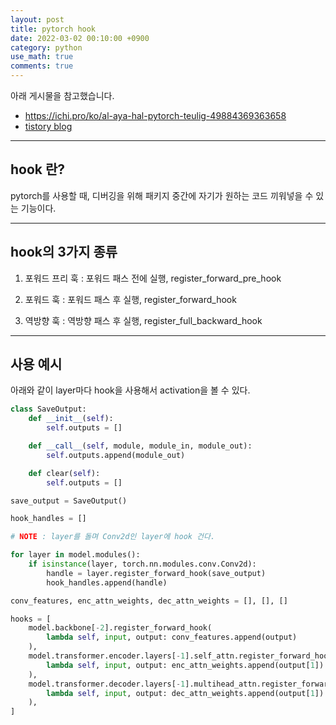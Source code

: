 ```yaml
---
layout: post
title: pytorch hook
date: 2022-03-02 00:10:00 +0900
category: python
use_math: true
comments: true
---
```


아래 게시물을 참고했습니다.

- <https://ichi.pro/ko/al-aya-hal-pytorch-teulig-49884369363658>
- [tistory blog](https://daebaq27.tistory.com/65#:~:text=hook%3A%20%EC%9D%BC%EB%B0%98%EC%A0%81%EC%9C%BC%EB%A1%9C%20hook%EC%9D%80,%EA%B1%B8%EC%96%B4%EB%86%93%EB%8A%94%20%EA%B2%BD%EC%9A%B0%EB%A5%BC%20%EC%9D%BC%EC%BB%AC%EC%9D%8C.&text=input%EC%9D%80%20positional%20arguments%EB%A7%8C,forward%20%EC%84%9C%EB%A7%8C%20%EC%A0%81%EC%9A%A9%EC%9D%B4%20%EB%90%9C%EB%8B%A4.)

---

## hook 란?

pytorch를 사용할 때, 디버깅을 위해 패키지 중간에 자기가 원하는 코드 끼워넣을 수 있는 기능이다.

---

## hook의 3가지 종류

1. 포워드 프리 훅 : 포워드 패스 전에 실행, register_forward_pre_hook

2. 포워드 훅 : 포워드 패스 후 실행, register_forward_hook

3. 역방향 훅 : 역방향 패스 후 실행, register_full_backward_hook

---

## 사용 예시

아래와 같이 layer마다 hook을 사용해서 activation을 볼 수 있다.

```python
class SaveOutput:
    def __init__(self):
        self.outputs = []

    def __call__(self, module, module_in, module_out):
        self.outputs.append(module_out)

    def clear(self):
        self.outputs = []

save_output = SaveOutput()

hook_handles = []

# NOTE : layer를 돌며 Conv2d인 layer에 hook 건다.

for layer in model.modules():
    if isinstance(layer, torch.nn.modules.conv.Conv2d):
        handle = layer.register_forward_hook(save_output)
        hook_handles.append(handle)
```

``` python
conv_features, enc_attn_weights, dec_attn_weights = [], [], []

hooks = [
    model.backbone[-2].register_forward_hook(
        lambda self, input, output: conv_features.append(output)
    ),
    model.transformer.encoder.layers[-1].self_attn.register_forward_hook(
        lambda self, input, output: enc_attn_weights.append(output[1])
    ),
    model.transformer.decoder.layers[-1].multihead_attn.register_forward_hook(
        lambda self, input, output: dec_attn_weights.append(output[1])
    ),
]
```
